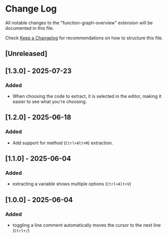 # Change Log

All notable changes to the "function-graph-overview" extension will be documented in this file.

Check [Keep a Changelog](http://keepachangelog.com/) for recommendations on how to structure this file.

## [Unreleased]

## [1.3.0] - 2025-07-23

### Added

- When choosing the code to extract, it is selected in the editor, making it easier to see what you're choosing.

## [1.2.0] - 2025-06-18

### Added

- Add support for method (`Ctrl+Alt+M`) extraction.


## [1.1.0] - 2025-06-04

### Added

- extracting a variable shows multiple options (`Ctrl+Alt+V`)

## [1.0.0] - 2025-06-04

### Added

- toggling a line comment automatically moves the cursor to the next line (`Ctrl+/`)